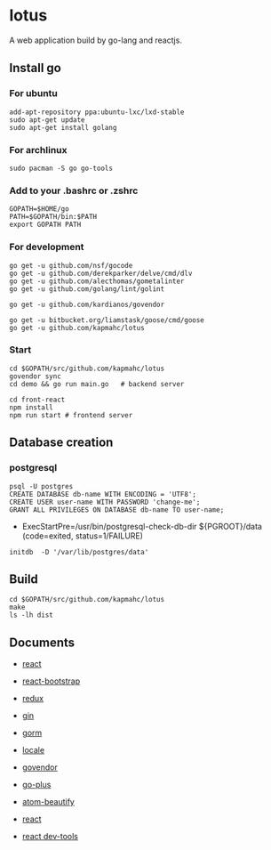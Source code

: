# lotus
A web application build by go-lang and reactjs.

## Install go

### For ubuntu

```
add-apt-repository ppa:ubuntu-lxc/lxd-stable
sudo apt-get update
sudo apt-get install golang
```

### For archlinux

```
sudo pacman -S go go-tools
```

### Add to your .bashrc or .zshrc

```
GOPATH=$HOME/go
PATH=$GOPATH/bin:$PATH
export GOPATH PATH
```

### For development

```
go get -u github.com/nsf/gocode
go get -u github.com/derekparker/delve/cmd/dlv
go get -u github.com/alecthomas/gometalinter
go get -u github.com/golang/lint/golint

go get -u github.com/kardianos/govendor

go get -u bitbucket.org/liamstask/goose/cmd/goose
go get -u github.com/kapmahc/lotus
```

### Start
```
cd $GOPATH/src/github.com/kapmahc/lotus
govendor sync
cd demo && go run main.go   # backend server

cd front-react
npm install
npm run start # frontend server
```

## Database creation

### postgresql

```
psql -U postgres
CREATE DATABASE db-name WITH ENCODING = 'UTF8';
CREATE USER user-name WITH PASSWORD 'change-me';
GRANT ALL PRIVILEGES ON DATABASE db-name TO user-name;
```

* ExecStartPre=/usr/bin/postgresql-check-db-dir ${PGROOT}/data (code=exited, status=1/FAILURE)

```
initdb  -D '/var/lib/postgres/data'
```

## Build

```
cd $GOPATH/src/github.com/kapmahc/lotus
make
ls -lh dist
```

## Documents
- [react](https://facebook.github.io/react/docs/getting-started.html)
- [react-bootstrap](http://react-bootstrap.github.io/)
- [redux](http://redux.js.org/docs/basics/UsageWithReact.html)
- [gin](https://github.com/gin-gonic/gin)
- [gorm](http://jinzhu.me/gorm/)
- [locale](https://blog.golang.org/matchlang)
- [govendor](https://github.com/kardianos/govendor)


- [go-plus](https://atom.io/packages/go-plus)
- [atom-beautify](https://atom.io/packages/atom-beautify)
- [react](https://atom.io/packages/react)

- [react dev-tools](https://facebook.github.io/react/blog/2015/09/02/new-react-developer-tools.html)
